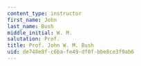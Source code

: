 ```yaml
---
content_type: instructor
first_name: John
last_name: Bush
middle_initial: W. M.
salutation: Prof.
title: Prof. John W. M. Bush
uid: de748e8f-c6ba-fe49-df0f-bbe8ce3f9ab6
---
```


